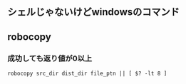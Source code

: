 ## シェルじゃないけどwindowsのコマンド

## robocopy
### 成功しても返り値が0以上
```
robocopy src_dir dist_dir file_ptn || [ $? -lt 8 ]
```
